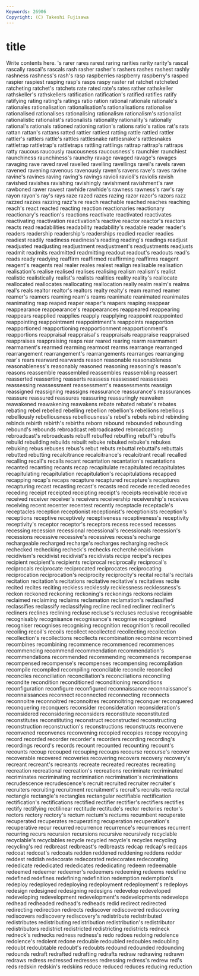 ```yaml
---
Keywords: 26906 
Copyright: (C) Takeshi Fujisawa
---
```


# title

Write contents here.
's rarer rares
rarest raring rarities rarity rarity's rascal rascally rascal's rascals rash
rasher rasher's rashers rashes rashest rashly rashness rashness's rash's rasp
raspberries raspberry raspberry's rasped raspier raspiest rasping rasp's rasps raspy
raster rat ratchet ratcheted ratcheting ratchet's ratchets rate rated rate's
rates rather rathskeller rathskeller's rathskellers ratification ratification's ratified ratifies ratify
ratifying rating rating's ratings ratio ration rational rationale rationale's rationales
rationalisation rationalisation's rationalisations rationalise rationalised rationalises rationalising rationalism rationalism's rationalist
rationalistic rationalist's rationalists rationality rationality's rationally rational's rationals rationed rationing
ration's rations ratio's ratios rat's rats rattan rattan's rattans ratted
rattier rattiest ratting rattle rattled rattler rattler's rattlers rattle's rattles
rattlesnake rattlesnake's rattlesnakes rattletrap rattletrap's rattletraps rattling rattlings rattrap rattrap's
rattraps ratty raucous raucously raucousness raucousness's raunchier raunchiest raunchiness raunchiness's
raunchy ravage ravaged ravage's ravages ravaging rave raved ravel ravelled
ravelling ravellings ravel's ravels raven ravened ravening ravenous ravenously raven's
ravens rave's raves ravine ravine's ravines raving raving's ravings ravioli
ravioli's raviolis ravish ravished ravishes ravishing ravishingly ravishment ravishment's raw
rawboned rawer rawest rawhide rawhide's rawness rawness's raw's ray rayon
rayon's ray's rays raze razed razes razing razor razor's razors
razz razzed razzes razzing razz's re reach reachable reached reaches
reaching reach's react reacted reacting reaction reactionaries reactionary reactionary's reaction's
reactions reactivate reactivated reactivates reactivating reactivation reactivation's reactive reactor reactor's
reactors reacts read readabilities readability readability's readable reader reader's readers
readership readership's readerships readied readier readies readiest readily readiness readiness's
reading reading's readings readjust readjusted readjusting readjustment readjustment's readjustments readjusts
readmit readmits readmitted readmitting readout readout's readouts read's reads ready
readying reaffirm reaffirmed reaffirming reaffirms reagent reagent's reagents real realer
reales realest realign realisable realisation realisation's realise realised realises realising
realism realism's realist realistic realistically realist's realists realities reality reality's
reallocate reallocated reallocates reallocating reallocation really realm realm's realms real's
reals realtor realtor's realtors realty realty's ream reamed reamer reamer's
reamers reaming ream's reams reanimate reanimated reanimates reanimating reap reaped
reaper reaper's reapers reaping reappear reappearance reappearance's reappearances reappeared reappearing
reappears reapplied reapplies reapply reapplying reappoint reappointed reappointing reappointment reappointment's
reappoints reapportion reapportioned reapportioning reapportionment reapportionment's reapportions reappraisal reappraisal's reappraisals
reappraise reappraised reappraises reappraising reaps rear reared rearing rearm rearmament
rearmament's rearmed rearming rearmost rearms rearrange rearranged rearrangement rearrangement's rearrangements
rearranges rearranging rear's rears rearward rearwards reason reasonable reasonableness reasonableness's
reasonably reasoned reasoning reasoning's reason's reasons reassemble reassembled reassembles reassembling
reassert reasserted reasserting reasserts reassess reassessed reassesses reassessing reassessment reassessment's
reassessments reassign reassigned reassigning reassigns reassurance reassurance's reassurances reassure reassured
reassures reassuring reassuringly reawaken reawakened reawakening reawakens rebate rebated rebate's
rebates rebating rebel rebelled rebelling rebellion rebellion's rebellions rebellious rebelliously
rebelliousness rebelliousness's rebel's rebels rebind rebinding rebinds rebirth rebirth's rebirths
reborn rebound rebounded rebounding rebound's rebounds rebroadcast rebroadcasted rebroadcasting rebroadcast's
rebroadcasts rebuff rebuffed rebuffing rebuff's rebuffs rebuild rebuilding rebuilds rebuilt
rebuke rebuked rebuke's rebukes rebuking rebus rebuses rebus's rebut rebuts
rebuttal rebuttal's rebuttals rebutted rebutting recalcitrance recalcitrance's recalcitrant recall recalled
recalling recall's recalls recant recantation recantation's recantations recanted recanting recants
recap recapitulate recapitulated recapitulates recapitulating recapitulation recapitulation's recapitulations recapped recapping
recap's recaps recapture recaptured recapture's recaptures recapturing recast recasting recast's
recasts recd recede receded recedes receding receipt receipted receipting receipt's
receipts receivable receive received receiver receiver's receivers receivership receivership's receives
receiving recent recenter recentest recently receptacle receptacle's receptacles reception receptionist
receptionist's receptionists reception's receptions receptive receptively receptiveness receptiveness's receptivity receptivity's
receptor receptor's receptors recess recessed recesses recessing recession recessional recessional's
recessionals recession's recessions recessive recessive's recessives recess's recharge rechargeable recharged
recharge's recharges recharging recheck rechecked rechecking recheck's rechecks recherché recidivism
recidivism's recidivist recidivist's recidivists recipe recipe's recipes recipient recipient's recipients
reciprocal reciprocally reciprocal's reciprocals reciprocate reciprocated reciprocates reciprocating reciprocation reciprocation's
reciprocity reciprocity's recital recital's recitals recitation recitation's recitations recitative recitative's
recitatives recite recited recites reciting reckless recklessly recklessness recklessness's reckon
reckoned reckoning reckoning's reckonings reckons reclaim reclaimed reclaiming reclaims reclamation
reclamation's reclassified reclassifies reclassify reclassifying recline reclined recliner recliner's recliners
reclines reclining recluse recluse's recluses reclusive recognisable recognisably recognisance recognisance's
recognise recognised recogniser recognises recognising recognition recognition's recoil recoiled recoiling
recoil's recoils recollect recollected recollecting recollection recollection's recollections recollects recombination
recombine recombined recombines recombining recommence recommenced recommences recommencing recommend recommendation
recommendation's recommendations recommended recommending recommends recompense recompensed recompense's recompenses recompensing
recompilation recompile recompiled recompiling reconcilable reconcile reconciled reconciles reconciliation reconciliation's
reconciliations reconciling recondite recondition reconditioned reconditioning reconditions reconfiguration reconfigure reconfigured
reconnaissance reconnaissance's reconnaissances reconnect reconnected reconnecting reconnects reconnoitre reconnoitred reconnoitres
reconnoitring reconquer reconquered reconquering reconquers reconsider reconsideration reconsideration's reconsidered reconsidering
reconsiders reconstitute reconstituted reconstitutes reconstituting reconstruct reconstructed reconstructing reconstruction reconstruction's
reconstructions reconstructs reconvene reconvened reconvenes reconvening recopied recopies recopy recopying
record recorded recorder recorder's recorders recording recording's recordings record's records
recount recounted recounting recount's recounts recoup recouped recouping recoups recourse
recourse's recover recoverable recovered recoveries recovering recovers recovery recovery's recreant
recreant's recreants recreate recreated recreates recreating recreation recreational recreation's recreations
recriminate recriminated recriminates recriminating recrimination recrimination's recriminations recrudescence recrudescence's recruit
recruited recruiter recruiter's recruiters recruiting recruitment recruitment's recruit's recruits recta
rectal rectangle rectangle's rectangles rectangular rectifiable rectification rectification's rectifications rectified
rectifier rectifier's rectifiers rectifies rectify rectifying rectilinear rectitude rectitude's rector
rectories rector's rectors rectory rectory's rectum rectum's rectums recumbent recuperate
recuperated recuperates recuperating recuperation recuperation's recuperative recur recurred recurrence recurrence's
recurrences recurrent recurring recurs recursion recursions recursive recursively recyclable recyclable's
recyclables recycle recycled recycle's recycles recycling recycling's red redbreast redbreast's
redbreasts redcap redcap's redcaps redcoat redcoat's redcoats redden reddened reddening
reddens redder reddest reddish redecorate redecorated redecorates redecorating rededicate rededicated
rededicates rededicating redeem redeemable redeemed redeemer redeemer's redeemers redeeming redeems
redefine redefined redefines redefining redefinition redemption redemption's redeploy redeployed redeploying
redeployment redeployment's redeploys redesign redesigned redesigning redesigns redevelop redeveloped redeveloping
redevelopment redevelopment's redevelopments redevelops redhead redheaded redhead's redheads redid redirect
redirected redirecting redirection redirects rediscover rediscovered rediscovering rediscovers rediscovery rediscovery's
redistribute redistributed redistributes redistributing redistribution redistribution's redistributor redistributors redistrict redistricted
redistricting redistricts redneck redneck's rednecks redness redness's redo redoes redoing
redolence redolence's redolent redone redouble redoubled redoubles redoubling redoubt redoubtable
redoubt's redoubts redound redounded redounding redounds redraft redrafted redrafting redrafts
redraw redrawing redrawn redraws redress redressed redresses redressing redress's redrew
red's reds redskin redskin's redskins reduce reduced reduces reducing reduction

